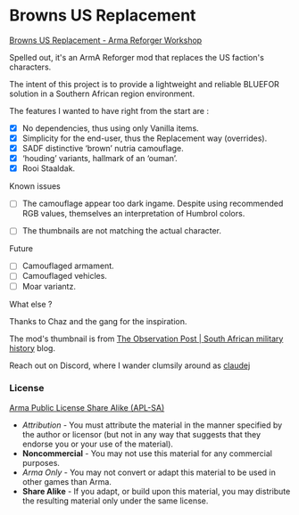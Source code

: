 # Browns US Replacement


[Browns US Replacement - Arma Reforger Workshop](https://reforger.armaplatform.com/workshop/6286427A7FB715B5-Browns)

Spelled out, it's an ArmA Reforger mod that replaces the US faction's characters.

The intent of this project is to provide a lightweight and reliable BLUEFOR solution in a Southern African region environment.

The features I wanted to have right from the start are :
- [x] No dependencies, thus using only Vanilla items.
- [x] Simplicity for the end-user, thus the Replacement way (overrides).
- [x] SADF distinctive ‘brown’ nutria camouflage.
- [x] ‘houding’ variants, hallmark of an ‘ouman’.
- [x] Rooi Staaldak.

Known issues
- [ ] The camouflage appear too dark ingame. Despite using recommended RGB values, themselves an interpretation of Humbrol colors.
- [ ] The thumbnails are not matching the actual character. 


Future
- [ ] Camouflaged armament.
- [ ] Camouflaged vehicles.
- [ ] Moar variantz.

What else ?

Thanks to Chaz and the gang for the inspiration.

The mod's thumbnail is from [The Observation Post | South African military history](https://samilhistory.com/) blog.

Reach out on Discord, where I wander clumsily around as [claudej](https://discord.com/users/297081142849568771)



### License
[Arma Public License Share Alike (APL-SA)](https://www.bohemia.net/community/licenses/arma-public-license-share-alike)
- _Attribution_ - You must attribute the material in the manner specified by the author or licensor (but not in any way that suggests that they endorse you or your use of the material).
- **Noncommercial** - You may not use this material for any commercial purposes.
- _Arma Only_ - You may not convert or adapt this material to be used in other games than Arma.
- **Share Alike** - If you adapt, or build upon this material, you may distribute the resulting material only under the same license.
